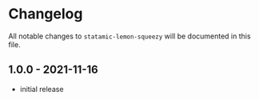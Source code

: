 # Changelog

All notable changes to `statamic-lemon-squeezy` will be documented in this file.

## 1.0.0 - 2021-11-16

- initial release
